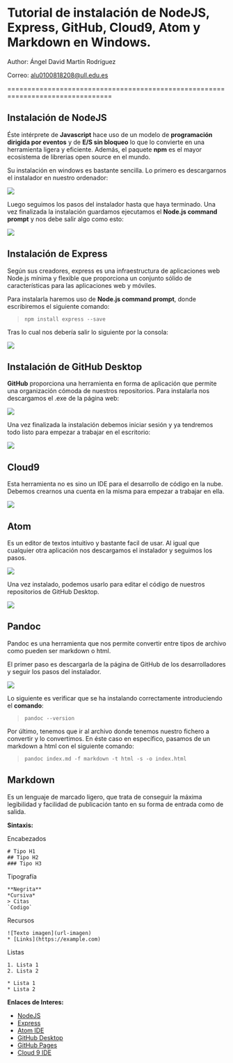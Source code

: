 Tutorial de instalación de NodeJS, Express, GitHub, Cloud9, Atom y Markdown en Windows.
=================================================================================
Author: Ángel David Martín Rodríguez

Correo: alu0100818208@ull.edu.es

================================================================================

## Instalación de NodeJS

Éste intérprete de **Javascript** hace uso de un modelo de **programación dirigida por eventos** y de **E/S sin bloqueo**
lo que lo convierte en una herramienta ligera y eficiente. Además, el paquete **npm** es el mayor ecosistema de librerias
open source en el mundo.

Su instalación en windows es bastante sencilla. Lo primero es descargarnos el instalador en nuestro ordenador:

![](images/NodeJsDownload.PNG)

Luego seguimos los pasos del instalador hasta que haya terminado. Una vez finalizada la instalación guardamos ejecutamos el
**Node.js command prompt** y nos debe salir algo como esto:

![](images/NodeJsPrompt.PNG)

## Instalación de Express

Según sus creadores, express es una infraestructura de aplicaciones web Node.js mínima y flexible que proporciona un conjunto
sólido de características para las aplicaciones web y móviles.

Para instalarla haremos uso de **Node.js command prompt**, donde escribiremos el siguiente comando:

> `npm install express --save`

Tras lo cual nos debería salir lo siguiente por la consola:

![](images/expressinstall.PNG)

## Instalación de GitHub Desktop

**GitHub** proporciona una herramienta en forma de aplicación que permite una organización cómoda de nuestros repositorios.
Para instalarla nos descargamos el .exe de la página web:

![](images/GitHubDownload.PNG)

Una vez finalizada la instalación debemos iniciar sesión y ya tendremos todo listo para empezar a trabajar en el escritorio:

![](images/GitHubDesktop.PNG)

## Cloud9

Esta herramienta no es sino un IDE para el desarrollo de código en la nube. Debemos crearnos una cuenta en la misma para
empezar a trabajar en ella.

![](images/Cloud9.PNG)

## Atom

Es un editor de textos intuitivo y bastante facil de usar. Al igual que cualquier otra aplicación nos descargamos
el instalador y seguimos los pasos.

![](images/AtomDownload.PNG)

Una vez instalado, podemos usarlo para editar el código de nuestros repositorios de GitHub Desktop.

![](images/AtomDesktop.PNG)

## Pandoc

Pandoc es una herramienta que nos permite convertir entre tipos de archivo como pueden ser markdown o html.

El primer paso es descargarla de la página de GitHub de los desarrolladores y seguir los pasos del instalador.

![](images/PandocDownload.PNG)

Lo siguiente es verificar que se ha instalando correctamente introduciendo el **comando**:

> `pandoc --version`

Por último, tenemos que ir al archivo donde tenemos nuestro fichero a convertir y lo convertimos. En éste caso en específico, pasamos de un markdown a html con el siguiente comando:

> `pandoc index.md -f markdown -t html -s -o index.html`

## Markdown

Es un lenguaje de marcado ligero, que trata de conseguir la máxima legibilidad y facilidad de publicación tanto en su
forma de entrada como de salida.

**Sintaxis:**

Encabezados
```
# Tipo H1
## Tipo H2
### Tipo H3
```
Tipografía
```
**Negrita**
*Cursiva*
> Citas
`Codigo`
```
Recursos
```
![Texto imagen](url-imagen)
* [Links](https://example.com)
```
Listas
```
1. Lista 1
2. Lista 2

* Lista 1
* Lista 2
```

**Enlaces de Interes:**

* [NodeJS](https://nodejs.org)
* [Express](http://expressjs.com)
* [Atom IDE](https://atom.io)
* [GitHub Desktop](https://desktop.github.com)
* [GitHub Pages](https://pages.github.com/)
* [Cloud 9 IDE](https://c9.io)
